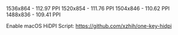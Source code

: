 1536x864 - 112.97 PPI
1520x854 - 111.76 PPI
1504x846 - 110.62 PPI
1488x836 - 109.41 PPI
  
Enable macOS HiDPI
Script: https://github.com/xzhih/one-key-hidpi